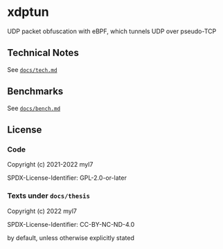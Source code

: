 # xdptun

UDP packet obfuscation with eBPF, which tunnels UDP over pseudo-TCP

## Technical Notes

See [`docs/tech.md`](/docs/tech.md)

## Benchmarks

See [`docs/bench.md`](/docs/bench.md)

## License

### Code

Copyright (c) 2021-2022 myl7

SPDX-License-Identifier: GPL-2.0-or-later

### Texts under `docs/thesis`

Copyright (c) 2022 myl7

SPDX-License-Identifier: CC-BY-NC-ND-4.0

by default, unless otherwise explicitly stated
